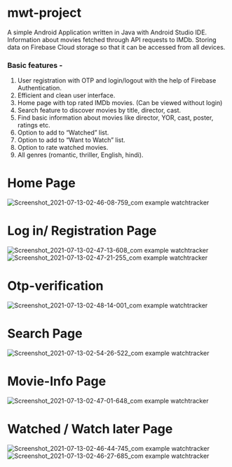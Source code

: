 # mwt-project
A simple Android Application written in Java with Android Studio IDE.
Information about movies fetched through API requests to IMDb.
Storing data on Firebase Cloud storage so that it can be accessed from all devices.



### Basic features -

1. User registration with OTP and login/logout with the help of Firebase Authentication.
2. Efficient and clean user interface.
3. Home page with top rated IMDb movies. (Can be viewed without login)
4. Search feature to discover movies by title, director, cast.
5. Find basic information about movies like director, YOR, cast, poster, ratings etc.
6. Option to add to “Watched” list.
7. Option to add to “Want to Watch” list.
8. Option to rate watched movies.
9. All genres (romantic, thriller, English, hindi). 

# Home Page

![Screenshot_2021-07-13-02-46-08-759_com example watchtracker](https://user-images.githubusercontent.com/55293445/125357214-f2956f80-e384-11eb-9ba9-92faec32bcd0.jpg)

# Log in/ Registration Page

![Screenshot_2021-07-13-02-47-13-608_com example watchtracker](https://user-images.githubusercontent.com/55293445/125358118-23c26f80-e386-11eb-909b-d08c3b01489e.jpg)
![Screenshot_2021-07-13-02-47-21-255_com example watchtracker](https://user-images.githubusercontent.com/55293445/125358137-291fba00-e386-11eb-9cc3-ea67dbf48a95.jpg)

# Otp-verification

![Screenshot_2021-07-13-02-48-14-001_com example watchtracker](https://user-images.githubusercontent.com/55293445/125357899-de05a700-e385-11eb-85e7-09f47ebb91dc.jpg)

# Search Page

![Screenshot_2021-07-13-02-54-26-522_com example watchtracker](https://user-images.githubusercontent.com/55293445/125357748-a991eb00-e385-11eb-83bc-bf56a365c889.jpg)

# Movie-Info Page

![Screenshot_2021-07-13-02-47-01-648_com example watchtracker](https://user-images.githubusercontent.com/55293445/125357432-46a05400-e385-11eb-995b-b02fe639dcf7.jpg)

# Watched / Watch later Page
![Screenshot_2021-07-13-02-46-44-745_com example watchtracker](https://user-images.githubusercontent.com/55293445/125358618-c2e76700-e386-11eb-827e-eece34df7619.jpg)
![Screenshot_2021-07-13-02-46-27-685_com example watchtracker](https://user-images.githubusercontent.com/55293445/125358635-c7138480-e386-11eb-933e-0a3409f717ad.jpg)








